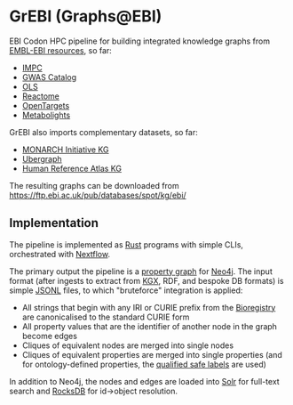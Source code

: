 # GrEBI (Graphs@EBI)

EBI Codon HPC pipeline for building integrated knowledge graphs from [EMBL-EBI resources](https://www.ebi.ac.uk/services/data-resources-and-tools), so far:

* [IMPC](https://www.mousephenotype.org/)
* [GWAS Catalog](https://www.ebi.ac.uk/gwas)
* [OLS](https://www.ebi.ac.uk/ols4)
* [Reactome](https://reactome.org/)
* [OpenTargets](https://www.opentargets.org/)
* [Metabolights](https://www.ebi.ac.uk/metabolights)

GrEBI also imports complementary datasets, so far:

* [MONARCH Initiative KG](https://monarch-initiative.github.io/monarch-ingest/Sources/)
* [Ubergraph](https://github.com/INCATools/ubergraph)
* [Human Reference Atlas KG](https://humanatlas.io/)

The resulting graphs can be downloaded from https://ftp.ebi.ac.uk/pub/databases/spot/kg/ebi/

## Implementation

The pipeline is implemented as [Rust](https://www.rust-lang.org/) programs with simple CLIs, orchestrated with [Nextflow](https://www.nextflow.io/).

The primary output the pipeline is a [property graph](https://docs.oracle.com/en/database/oracle/property-graph/22.2/spgdg/what-are-property-graphs.html) for [Neo4j](https://github.com/neo4j/neo4j). The input format (after ingests to extract from [KGX](https://github.com/biolink/kgx), RDF, and bespoke DB formats) is simple [JSONL](https://jsonlines.org/) files, to which "bruteforce" integration is applied:

* All strings that begin with any IRI or CURIE prefix from the [Bioregistry](https://bioregistry.io/) are canonicalised to the standard CURIE form
* All property values that are the identifier of another node in the graph become edges
* Cliques of equivalent nodes are merged into single nodes
* Cliques of equivalent properties are merged into single properties (and for ontology-defined properties, the [qualified safe labels](https://github.com/VirtualFlyBrain/neo4j2owl/blob/master/README.md) are used)

In addition to Neo4j, the nodes and edges are loaded into [Solr](https://solr.apache.org/) for full-text search and [RocksDB](https://rocksdb.org/) for id->object resolution.




